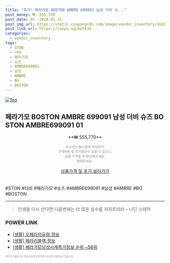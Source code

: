 ```yaml
--- 
title: "특가! 페라가모 BOSTON AMBRE 699091 남성 더비 슈..." 
post_money: ₩. 555,770 
post_date: dt. 2020.01.31 
post_img_url: https://static.coupangcdn.com/image/vendor_inventory/2e1b/84a06dde29af2fda05bc89ab82b075b88cf71ec84f5585931837fb3a48fd.jpg 
post_link_url: https://coupa.ng/bnFE3S 
categories: 
  - vendor_inventory 
tags: 
  - STON 
  - 더비 
  - 페라가모 
  - 슈즈 
  - AMBRE699091 
  - 남성 
  - AMBRE 
  - BO 
  - BOSTON 
--- 
```

[![foo](https://static.coupangcdn.com/image/vendor_inventory/2e1b/84a06dde29af2fda05bc89ab82b075b88cf71ec84f5585931837fb3a48fd.jpg)](https://coupa.ng/bnFE3S) 

## 페라가모 BOSTON AMBRE 699091 남성 더비 슈즈 BO STON AMBRE699091 01 
<p style="text-align: center;">**₩ 555,770**</p> 
<p style="text-align: center;"><span style="color: #898c8f; font-family: Georgia,Times,serif; font-size: 0.75em;">2020년01월31일에 작성되어, <br>가격변동 및 추가할인이 있을 수 있으니,<br> 상품 가격을 꼭!확인해주세요.<br>행복하세요~</span> 
</p>	 
<div markdown="0" style="text-align: center;"><a href="https://coupa.ng/bnFE3S" class="btn btn--success">상품가격 및 후기 보러가기</a></div> 
<br><br> 
  #STON #더비 #페라가모 #슈즈 #AMBRE699091 #남성 #AMBRE #BO #BOSTON 
<hr> 

> 인생을 다시 산다면 다음번에는 더 많은 실수를 저지르리라 – 나딘 스테어 


### POWER LINK

* <a href="https://blog.naver.com/fasyy4321/221760007830" target="_blank"> [생활] 오페라의유령 정보 </a>
* <a href="https://blog.naver.com/sakai111/221763891960" target="_blank"> [생활] 페라리블랙 정보 </a>
* <a href="https://blog.naver.com/sakai111/221772190522" target="_blank"> [생활] 페라가모남성시계특가정보 순위 ~56위</a>

<span style="color: #898c8f; font-family: Georgia,Times,serif; font-size: 0.55em;">파트너스활동으로 작성자에게 일정액의 커미션이 제공될수 있습니다.</span> 
